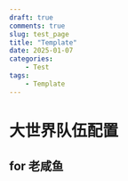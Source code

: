 ```yaml
---
draft: true 
comments: true
slug: test_page
title: "Template"
date: 2025-01-07
categories: 
    - Test
tags:
    - Template
---
```

# 大世界队伍配置

<!-- more -->

## for 老咸鱼

